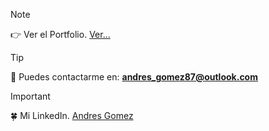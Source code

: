 > [!Note]
> 👉 Ver el Portfolio. [Ver...](https://elchino8779.github.io/Portfolio-Andres-Gomez/)

> [!TIP]
> 📨 Puedes contactarme en: **andres_gomez87@outlook.com**

> [!IMPORTANT]
> 🍀 Mi LinkedIn. [Andres Gomez](https://www.linkedin.com/in/andresgomez87)
